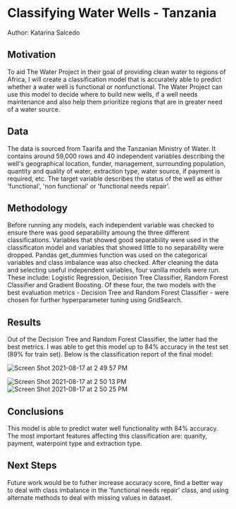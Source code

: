 # Classifying Water Wells - Tanzania 
Author: Katarina Salcedo

## Motivation
To aid The Water Project in their goal of providing clean water to regions of Africa, I will create a classification model that is accurately able to predict whether a water well is functional or nonfunctional. The Water Project can use this model to decide where to build new wells, if a well needs maintenance and also help them prioritize regions that are in greater need of a water source. 

## Data
The data is sourced from Taarifa and the Tanzanian Ministry of Water. It contains around 59,000 rows and 40 independent variables describing the well's geographical location, funder, management, surrounding population, quantity and quality of water, extraction type, water source, if payment is required, etc. The target variable describes the status of the well as either 'functional', 'non functional' or 'functional needs repair'. 

## Methodology
Before running any models, each independent variable was checked to ensure there was good separability amoung the three different classifications. Variables that showed good separability were used in the classificaton model and variables that showed little to no separability were dropped. Pandas get_dummies function was used on the categorical variables and class imbalance was also checked. After cleaning the data and selecting useful independent variables, four vanilla models were run. These include: Logistic Regression, Decision Tree Classifier, Random Forest Classifier and Gradient Boosting. Of these four, the two models with the best evaluation metrics - Decision Tree and Random Forest Classifier - were chosen for further hyperparameter tuning using GridSearch. 

## Results 
Out of the Decision Tree and Random Forest Classifier, the latter had the best metrics. I was able to get this model up to 84% accuracy in the test set (89% for train set). Below is the classification report of the final model: 

![Screen Shot 2021-08-17 at 2 49 57 PM](https://user-images.githubusercontent.com/81720110/129805372-ad3c9fcc-dac2-4ed7-9eb0-47affc0bda27.png)

![Screen Shot 2021-08-17 at 2 50 13 PM](https://user-images.githubusercontent.com/81720110/129805399-f94fe565-b618-4d63-9080-8696e80961aa.png)
![Screen Shot 2021-08-17 at 2 50 25 PM](https://user-images.githubusercontent.com/81720110/129805408-b6f3900e-4eb8-4352-a701-83d6fd9eca20.png)

## Conclusions
This model is able to predict water well functionality with 84% accuracy. The most important features affecting this classification are: quanity, payment, waterpoint type and extraction type.

## Next Steps
Future work would be to futher increase accuracy score, find a better way to deal with class imbalance in the 'functional needs repair' class, and using alternate methods to deal with missing values in dataset.  
